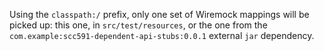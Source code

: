 
Using the `classpath:/` prefix, only one set of Wiremock mappings will be picked up: this one, in `src/test/resources`, or the one from the `com.example:scc591-dependent-api-stubs:0.0.1` external `jar` dependency.
